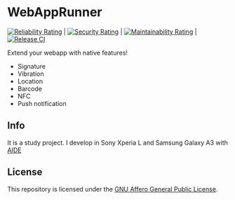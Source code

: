 # WebAppRunner

[![Reliability Rating](https://sonarcloud.io/api/project_badges/measure?project=gaborkolarovics_webapprunner&metric=reliability_rating)](https://sonarcloud.io/summary/new_code?id=gaborkolarovics_webapprunner) | [![Security Rating](https://sonarcloud.io/api/project_badges/measure?project=gaborkolarovics_webapprunner&metric=security_rating)](https://sonarcloud.io/summary/new_code?id=gaborkolarovics_webapprunner) | [![Maintainability Rating](https://sonarcloud.io/api/project_badges/measure?project=gaborkolarovics_webapprunner&metric=sqale_rating)](https://sonarcloud.io/summary/new_code?id=gaborkolarovics_webapprunner) | [![Release CI](https://github.com/gaborkolarovics/webapprunner/actions/workflows/release.yml/badge.svg)](https://github.com/gaborkolarovics/webapprunner/actions/workflows/release.yml)

Extend your webapp with native features!

* Signature
* Vibration
* Location
* Barcode
* NFC
* Push notification

## Info

It is a study project. I develop in Sony Xperia L and Samsung Galaxy A3 with [AIDE](https://www.android-ide.com/)

## License

This repository is licensed under the [GNU Affero General Public License](https://www.gnu.org/licenses/agpl-3.0.en.html).
